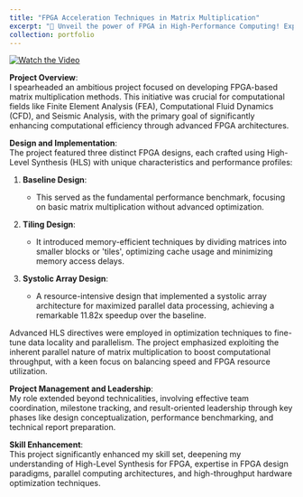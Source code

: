 ```yaml
---
title: "FPGA Acceleration Techniques in Matrix Multiplication"
excerpt: "🚀 Unveil the power of FPGA in High-Performance Computing! Explore our groundbreaking project that accelerated matrix computations by 11.82x, revolutionizing applications in FEA, CFD, and Seismic Analysis. Click to see how we pushed the boundaries of speed and efficiency!<br/><img src='/images/portfolio-3.png'>"
collection: portfolio
---
```

[![Watch the Video](http://img.youtube.com/vi/sald8OCNNhQ/0.jpg)](https://www.youtube.com/watch?v=sald8OCNNhQ "Revolutionizing High-Performance Computing with FPGA") 

**Project Overview**:  
I spearheaded an ambitious project focused on developing FPGA-based matrix multiplication methods. This initiative was crucial for computational fields like Finite Element Analysis (FEA), Computational Fluid Dynamics (CFD), and Seismic Analysis, with the primary goal of significantly enhancing computational efficiency through advanced FPGA architectures.

**Design and Implementation**:  
The project featured three distinct FPGA designs, each crafted using High-Level Synthesis (HLS) with unique characteristics and performance profiles:

1. **Baseline Design**:  
   - This served as the fundamental performance benchmark, focusing on basic matrix multiplication without advanced optimization.

2. **Tiling Design**:  
   - It introduced memory-efficient techniques by dividing matrices into smaller blocks or 'tiles', optimizing cache usage and minimizing memory access delays.

3. **Systolic Array Design**:  
   - A resource-intensive design that implemented a systolic array architecture for maximized parallel data processing, achieving a remarkable 11.82x speedup over the baseline.

Advanced HLS directives were employed in optimization techniques to fine-tune data locality and parallelism. The project emphasized exploiting the inherent parallel nature of matrix multiplication to boost computational throughput, with a keen focus on balancing speed and FPGA resource utilization.

**Project Management and Leadership**:  
My role extended beyond technicalities, involving effective team coordination, milestone tracking, and result-oriented leadership through key phases like design conceptualization, performance benchmarking, and technical report preparation.

**Skill Enhancement**:  
This project significantly enhanced my skill set, deepening my understanding of High-Level Synthesis for FPGA, expertise in FPGA design paradigms, parallel computing architectures, and high-throughput hardware optimization techniques.



